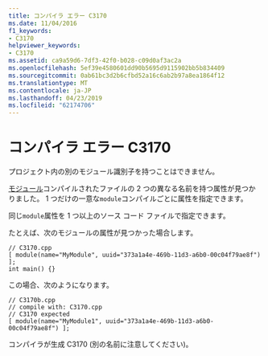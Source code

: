 ```yaml
---
title: コンパイラ エラー C3170
ms.date: 11/04/2016
f1_keywords:
- C3170
helpviewer_keywords:
- C3170
ms.assetid: ca9a59d6-7df3-42f0-b028-c09d0af3ac2a
ms.openlocfilehash: 5ef39e4580601dd90b5695d9115902bb5b834409
ms.sourcegitcommit: 0ab61bc3d2b6cfbd52a16c6ab2b97a8ea1864f12
ms.translationtype: MT
ms.contentlocale: ja-JP
ms.lasthandoff: 04/23/2019
ms.locfileid: "62174706"
---
```

# <a name="compiler-error-c3170"></a>コンパイラ エラー C3170

プロジェクト内の別のモジュール識別子を持つことはできません。

[モジュール](../../windows/module-cpp.md)コンパイルされたファイルの 2 つの異なる名前を持つ属性が見つかりました。 1 つだけの一意な`module`コンパイルごとに属性を指定できます。

同じ`module`属性を 1 つ以上のソース コード ファイルで指定できます。

たとえば、次のモジュールの属性が見つかった場合します。

```
// C3170.cpp
[ module(name="MyModule", uuid="373a1a4e-469b-11d3-a6b0-00c04f79ae8f") ];
int main() {}
```

この場合、次のようになります。

```
// C3170b.cpp
// compile with: C3170.cpp
// C3170 expected
[ module(name="MyModule1", uuid="373a1a4e-469b-11d3-a6b0-00c04f79ae8f") ];
```

コンパイラが生成 C3170 (別の名前に注意してください)。